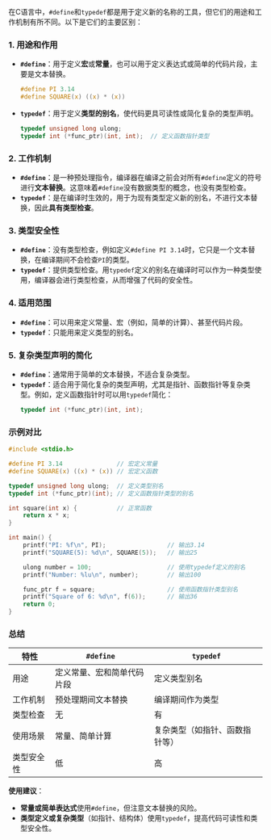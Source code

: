 在C语言中，`#define`和`typedef`都是用于定义新的名称的工具，但它们的用途和工作机制有所不同。以下是它们的主要区别：

### 1. **用途和作用**

- **`#define`**：用于定义**宏**或**常量**，也可以用于定义表达式或简单的代码片段，主要是文本替换。
  ```c
  #define PI 3.14
  #define SQUARE(x) ((x) * (x))
  ```

- **`typedef`**：用于定义**类型的别名**，使代码更具可读性或简化复杂的类型声明。
  ```c
  typedef unsigned long ulong;
  typedef int (*func_ptr)(int, int);  // 定义函数指针类型
  ```

### 2. **工作机制**

- **`#define`**：是一种预处理指令，编译器在编译之前会对所有`#define`定义的符号进行**文本替换**。这意味着`#define`没有数据类型的概念，也没有类型检查。
- **`typedef`**：是在编译时生效的，用于为现有类型定义新的别名，不进行文本替换，因此**具有类型检查**。

### 3. **类型安全性**

- **`#define`**：没有类型检查，例如定义`#define PI 3.14`时，它只是一个文本替换，在编译期间不会检查`PI`的类型。
- **`typedef`**：提供类型检查。用`typedef`定义的别名在编译时可以作为一种类型使用，编译器会进行类型检查，从而增强了代码的安全性。

### 4. **适用范围**

- **`#define`**：可以用来定义常量、宏（例如，简单的计算）、甚至代码片段。
- **`typedef`**：只能用来定义类型的别名。

### 5. **复杂类型声明的简化**

- **`#define`**：通常用于简单的文本替换，不适合复杂类型。
- **`typedef`**：适合用于简化复杂的类型声明，尤其是指针、函数指针等复杂类型。例如，定义函数指针时可以用`typedef`简化：
  ```c
  typedef int (*func_ptr)(int, int);
  ```

### 示例对比

```c
#include <stdio.h>

#define PI 3.14               // 宏定义常量
#define SQUARE(x) ((x) * (x)) // 宏定义函数

typedef unsigned long ulong;  // 定义类型别名
typedef int (*func_ptr)(int); // 定义函数指针类型的别名

int square(int x) {           // 正常函数
    return x * x;
}

int main() {
    printf("PI: %f\n", PI);                 // 输出3.14
    printf("SQUARE(5): %d\n", SQUARE(5));   // 输出25

    ulong number = 100;                     // 使用typedef定义的别名
    printf("Number: %lu\n", number);        // 输出100

    func_ptr f = square;                    // 使用函数指针类型别名
    printf("Square of 6: %d\n", f(6));      // 输出36
    return 0;
}
```

### 总结

| 特性               | `#define`                            | `typedef`                       |
|--------------------|--------------------------------------|----------------------------------|
| 用途               | 定义常量、宏和简单代码片段           | 定义类型别名                    |
| 工作机制           | 预处理期间文本替换                   | 编译期间作为类型                 |
| 类型检查           | 无                                   | 有                               |
| 使用场景           | 常量、简单计算                       | 复杂类型（如指针、函数指针等）  |
| 类型安全性         | 低                                   | 高                               |

**使用建议**：
- **常量或简单表达式**使用`#define`，但注意文本替换的风险。
- **类型定义或复杂类型**（如指针、结构体）使用`typedef`，提高代码可读性和类型安全性。